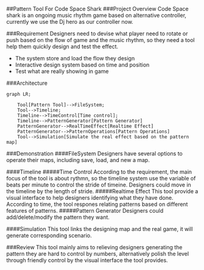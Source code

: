 ##Pattern Tool For Code Space Shark
###Project Overview
Code Space shark is an ongoing music rhythm game based on alternative controller, currently we use the Dj hero as our controller now.

###Requirement
Designers need to devise what player need to rotate or push based on the flow of game and the music rhythm, so they need a tool help them quickly design and test the effect.

- The system store and load the flow they design
- Interactive design system based on time and position
- Test what are really showing in game

###Architecture
```mermaid
graph LR;
    
    Tool[Pattern Tool]-->FileSystem;
    Tool-->Timeline;
    Timeline-->TimeControl[Time control];
    Timeline-->PatternGenerator[Pattern Generator]
    PatternGenerator-->RealTimeEffect[Realtime Effect]
    PatternGenerator-->PatternOperations[Pattern Operations]
    Tool-->Simulation[Simulate the real effect based on the pattern map]
```

###Demonstration
####FileSystem
Designers have several options to operate their maps, including save, load, and new a map.

####Timeline
#####Time Control
According to the requirement, the main focus of the tool is about rythmn, so the timeline system use the variable of beats per minute to control the stride of timeine. Designers could move in the timeline by the length of stride.
#####Realtime Effect
This tool provide a visual interface to help designers identifying what they have done. According to time, the tool respones relating patterns based on different features of patterns.
#####Pattern Generator
Designers could add/delete/modify the pattern they want. 

####Simulation
This tool links the designing map and the real game, it will generate corresponding scenario.

###Review
This tool mainly aims to relieving designers generating the pattern they are hard to control by numbers, alternatively polish the level through friendly control by the visual interface the tool provides.